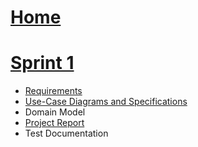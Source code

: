# [Home](https://github.com/McGill-ECSE321-Fall2022/project-group-15/wiki)
# [Sprint 1](https://github.com/McGill-ECSE321-Fall2022/project-group-15/wiki/Sprint-1)
* [Requirements](https://github.com/McGill-ECSE321-Fall2022/project-group-15/wiki/Requirements)
* [Use-Case Diagrams and Specifications](https://github.com/McGill-ECSE321-Fall2022/project-group-15/wiki/Use-Case-Diagrams-and-Specifications)
* Domain Model
* [Project Report](https://github.com/McGill-ECSE321-Fall2022/project-group-15/wiki/Deliverable-1-Report)
* Test Documentation